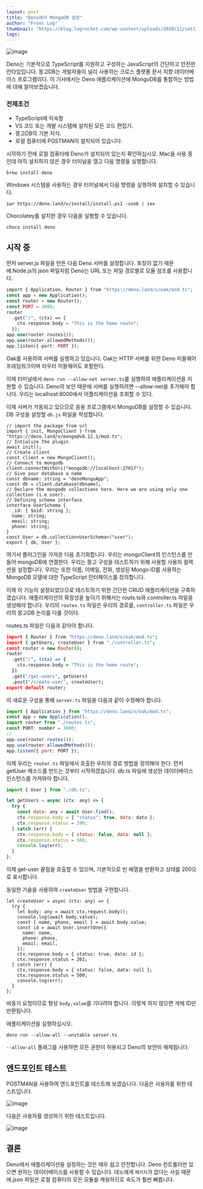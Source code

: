 ```yaml
---
layout: post
title: "Deno에서 MongoDB 설정"
author: "Front Log"
thumbnail: "https://blog.logrocket.com/wp-content/uploads/2020/11/setting-up-mongodb-deno.png"
tags: 
---
```



![image](https://i1.wp.com/blog.logrocket.com/wp-content/uploads/2020/11/setting-up-mongodb-deno.png?fit=730%2C487&ssl=1)

Deno는 기본적으로 TypeScript를 지원하고 구성하는 JavaScript의 간단하고 안전한 런타임입니다. 몽고DB는 개발자들이 널리 사용하는 크로스 플랫폼 문서 지향 데이터베이스 프로그램이다. 이 기사에서는 Deno 애플리케이션에 MongoDB를 통합하는 방법에 대해 알아보겠습니다.

### 전제조건

- TypeScript에 익숙함
- VS 코드 또는 개발 시스템에 설치된 모든 코드 편집기.
- 몽고DB의 기본 지식.
- 로컬 컴퓨터에 POSTMAN이 설치되어 있습니다.

시작하기 전에 로컬 컴퓨터에 Deno가 설치되어 있는지 확인하십시오. Mac을 사용 중인데 아직 설치하지 않은 경우 터미널을 열고 다음 명령을 실행합니다.

```undefined
brew install deno
```

Windows 시스템을 사용하는 경우 터미널에서 다음 명령을 실행하여 설치할 수 있습니다.

```undefined
iwr https://deno.land/x/install/install.ps1 -useb | iex
```

Chocolatey를 설치한 경우 다음을 실행할 수 있습니다.

```undefined
choco install deno
```

## 시작 중

먼저 server.js 파일을 만든 다음 Deno 서버를 설정합니다. 포장이 없기 때문에.Node.js의 json 파일처럼 Deno는 URL 또는 파일 경로별로 모듈 참조를 사용합니다.

```php
import { Application, Router } from "https://deno.land/x/oak/mod.ts";
const app = new Application();
const router = new Router();
const PORT = 3000;
router
  .get("/", (ctx) => {
    ctx.response.body = "This is the home route";
  });
app.use(router.routes());
app.use(router.allowedMethods());
app.listen({ port: PORT });
```

Oak를 사용하여 서버를 실행하고 있습니다. Oak는 HTTP 서버를 위한 Deno 미들웨어 프레임워크이며 라우터 미들웨어도 포함한다.

이제 터미널에서 `deno run --allow-net server.ts`를 실행하여 애플리케이션을 지원할 수 있습니다. Deno의 보안 때문에 서버를 실행하려면 --allow-net을 추가해야 합니다. 우리는 localhost:8000에서 어플리케이션을 조회할 수 있다.

이제 서버가 가동되고 있으므로 응용 프로그램에서 MongoDB를 설정할 수 있습니다. DB 구성을 설정할 `db.js` 파일을 작성합니다.

```undefined
// import the package from url
import { init, MongoClient } from "https://deno.land/x/mongo@v0.12.1/mod.ts";
// Intialize the plugin
await init();
// Create client
const client = new MongoClient();
// Connect to mongodb
client.connectWithUri("mongodb://localhost:27017");
// Give your database a name
const dbname: string = "denoMongoApp";
const db = client.database(dbname);
// Declare the mongodb collections here. Here we are using only one collection (i.e user).
// Defining schema interface
interface UserSchema {
  _id: { $oid: string };
  name: string;
  email: string;
  phone: string;
}
const User = db.collection<UserSchema>("user");
export { db, User };
```

여기서 플러그인을 가져온 다음 초기화합니다. 우리는 mongoClient의 인스턴스를 만들어 mongoDB에 연결한다. 우리는 몽고 구성을 테스트하기 위해 사용할 사용자 컬렉션을 설정합니다. 우리는 또한 이름, 이메일, 전화, 생성된 Mongo ID를 사용하는 MongoDB 모델에 대한 TypeScript 인터페이스를 정의합니다.

이제 이 기능이 설정되었으므로 테스트하기 위한 간단한 CRUD 애플리케이션을 구축하겠습니다. 애플리케이션의 확장성을 높이기 위해서는 routs.ts와 controller.ts 파일을 생성해야 합니다. 우리의 `routes.ts` 파일은 우리의 경로를, `controller.ts` 파일은 우리의 몽고DB 논리를 다룰 것이다.

routes.ts 파일은 다음과 같아야 합니다.

```coffeescript
import { Router } from "https://deno.land/x/oak/mod.ts";
import { getUsers, createUser } from "./controller.ts";
const router = new Router();
router
  .get("/", (ctx) => {
    ctx.response.body = "This is the home route";
  })
  .get("/get-users", getUsers)
  .post("/create-user", createUser);
export default router;
```

이 새로운 구성을 통해 `server.ts` 파일을 다음과 같이 수정해야 합니다.

```js
import { Application } from "https://deno.land/x/oak/mod.ts";
const app = new Application();
import router from "./routes.ts";
const PORT: number = 3000;
//
app.use(router.routes());
app.use(router.allowedMethods());
app.listen({ port: PORT });
```

이제 우리는 `router.ts` 파일에서 호출한 우리의 경로 방법을 정의해야 한다. 먼저 getUser 메소드를 만드는 것부터 시작하겠습니다. db.ts 파일에 생성한 데이터베이스 인스턴스를 가져와야 합니다.

```js
import { User } from "./db.ts";

let getUsers = async (ctx: any) => {
  try {
    const data: any = await User.find();
    ctx.response.body = { "status": true, data: data };
    ctx.response.status = 200;
  } catch (err) {
    ctx.response.body = { status: false, data: null };
    ctx.response.status = 500;
    console.log(err);
  }
};
```

이제 get-user 끝점을 호출할 수 있으며, 기본적으로 빈 배열을 반환하고 상태를 200으로 표시합니다.

동일한 기술을 사용하여 `createUser` 방법을 구현합니다.

```undefined
let createUser = async (ctx: any) => {
  try {
    let body: any = await ctx.request.body();
    console.log(await body.value);
    const { name, phone, email } = await body.value;
    const id = await User.insertOne({
      name: name,
      phone: phone,
      email: email,
    });
    ctx.response.body = { status: true, data: id };
    ctx.response.status = 201;
  } catch (err) {
    ctx.response.body = { status: false, data: null };
    ctx.response.status = 500;
    console.log(err);
  }
};
```

비동기 요청이므로 항상 `body.value`를 기다려야 합니다. 이렇게 하지 않으면 개체 ID만 반환됩니다.

애플리케이션을 실행하십시오.

```undefined
deno run --allow-all --unstable server.ts
```

`--allow-all` 플래그를 사용하면 모든 권한이 허용되고 Deno의 보안이 해제됩니다.

## 엔드포인트 테스트

POSTMAN을 사용하여 엔드포인트를 테스트해 보겠습니다. 다음은 사용자를 위한 테스트입니다.

![image](https://i2.wp.com/blog.logrocket.com/wp-content/uploads/2020/11/postman-test-getting-users.png?resize=730%2C463&ssl=1)

다음은 사용자를 생성하기 위한 테스트입니다.

![image](https://i1.wp.com/blog.logrocket.com/wp-content/uploads/2020/11/postman-test-creating-user.png?resize=730%2C402&ssl=1)

## 결론

Deno에서 애플리케이션을 설정하는 것은 매우 쉽고 안전합니다. Deno 컨트롤러만 있으면 원하는 데이터베이스를 사용할 수 있습니다. 데노에게 `패키지`가 없다는 사실 때문에.json 파일은 로컬 컴퓨터의 모든 모듈을 캐슁하므로 속도가 훨씬 빠릅니다.